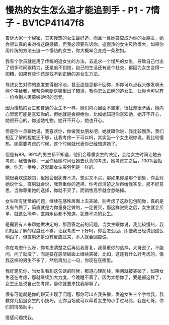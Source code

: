 # 慢热的女生怎么追才能追到手 - P1 - 7情子 - BV1CP41147f8

告诉大家一个秘密，其实慢热的女生最好追，而且一旦她答应成为你的女朋友，她会很认真的来对待这段感情，但我必须要告诉你，追慢热的女生风险很大，如果你用传统的方法去追一个慢热的女生，你大概率会变成一条甜狗。

我有个学员就是用了传统的追女生的方法，去追求一个慢热的女生，导致自己付出了很多时间跟精力，还是追不到她，自己的生活还有这个社交，都因为女生变得一团糟，如果有些你还是找不到正确的追女生方法。

导致女生对你的态度变得很冷淡，甚至连信息都不回你，那你可以点我头像发聊天两个字给我，我帮你判断是哪里出了错误，教你怎么正确的追女生，让你也可以有一份令别人羡慕嫉妒恨的恋爱。

因为慢热的女生和普通的女生不一样，她们内心里面不坚定，很犹豫很矛盾，她内心里面可能是喜欢你的，但她就是会拒绝你，比如她知道你喜欢她，她开不开心，她很开心的，你送她礼物，她开不开心，她也开心。

但是你一旦跟她说，我喜欢你，你做我女朋友吧，她就跟你说，我比较慢热，我们相互了解的程度还不够，让我考虑一下可以吗，其实当一个女生跟你说，我比较慢热，她需要考虑的时候，这个时候就代表你已经知道她了。

但是有99。99%的男生都不知道，他们会尊重女生的决定，会给女生时间让她去考虑，我告诉你，一旦你给她时间让她去认真的考虑，她考虑完之后，100%会拒绝，你无一幸免，这就跟女生买包包是一样的。

她很喜欢这款包，但她会很犹豫不决，想买又不买，那如果你是那个销售，你会对她说什么，直男就会说，我尊重你的选择，你考虑清楚之后再给我答复，那不好意思，当你尊重她的选择，你就不买了，而销售高手就会忽略掉。

女生所有犹豫的问题，继续在感性层面上去突破，别考虑了这款包包配你，真的是太有气质了，简直就是为你量身定做的，一定要买，那这样说完之后，女生就会买单，就这么简单，直男永远都不知道，犹豫不决的女生。

是需要有人来帮她做决定的，那回答之前的问题，当女生跟你说，我比较慢热，我们相互了解的程度还不够，让我考虑一下好吗，你会怎么回，即便我已经讲到这么明白了，但直男还是没有反应过来，本人就会回应说。

你在考虑什么呀，你考虑清楚之后再给我答复，我尊重你的选择，大哥说了，不能问，问了就没了，而是要在感情层面上继续突破，比如，这还有什么好考虑的，像我这样的男生不多了，然后再加上一句，你现在在哪里。

我好想见你，当女生看到这句话的时候，那道心理防线，瞬间就被突破了，如果女生还在考虑，那就继续加大力度，今晚睡不着了，因为太想你了，要是都这样了，女生还是说自己在考虑，那你就要来找我聊聊了。

很有可能就是你的聊天出现了问题，那你可以点我头像，发追女生三个字给我，我教你几招追女生的小技巧，让你当场就可以牵着女生的小手过马路，我是七哥，你们的情感助手。

情感问题找我。